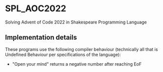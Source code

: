 # SPL_AOC2022
Solving Advent of Code 2022 in Shakespeare Programming Language

## Implementation details
These programs use the following compiler behaviour (technically all that is Undefined Behaviour per specifications of the language):
* "Open your mind" returns a negative number after reaching EoF
